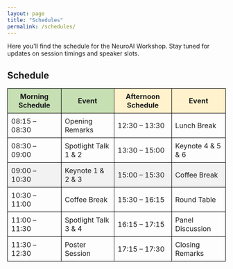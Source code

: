 ```yaml
---
layout: page
title: "Schedules"
permalink: /schedules/
---
```


<!-- # Schedules -->

Here you'll find the schedule for the NeuroAI Workshop. Stay tuned for updates on session timings and speaker slots.

## Schedule

<table style="width: 100%; border-collapse: collapse;">
  <tr>
    <th style="background-color: #c6e0b4; border: 1px solid black; padding: 8px;">Morning Schedule</th>
    <th style="background-color: #c6e0b4; border: 1px solid black; padding: 8px;">Event</th>
    <th style="background-color: #fff2cc; border: 1px solid black; padding: 8px;">Afternoon Schedule</th>
    <th style="background-color: #fff2cc; border: 1px solid black; padding: 8px;">Event</th>
  </tr>
  <tr>
    <td style="border: 1px solid black; padding: 8px;">08:15 – 08:30</td>
    <td style="border: 1px solid black; padding: 8px;">Opening Remarks</td>
    <td style="border: 1px solid black; padding: 8px;">12:30 – 13:30</td>
    <td style="border: 1px solid black; padding: 8px;">Lunch Break</td>
  </tr>
  <tr>
    <td style="border: 1px solid black; padding: 8px;">08:30 – 09:00</td>
    <td style="border: 1px solid black; padding: 8px;">Spotlight Talk 1 & 2</td>
    <td style="border: 1px solid black; padding: 8px;">13:30 – 15:00</td>
    <td style="border: 1px solid black; padding: 8px;">Keynote 4 & 5 & 6</td>
  </tr>
  <tr style="background-color: #f2f2f2;">
    <td style="border: 1px solid black; padding: 8px;">09:00 – 10:30</td>
    <td style="border: 1px solid black; padding: 8px;">Keynote 1 & 2 & 3</td>
    <td style="border: 1px solid black; padding: 8px;">15:00 – 15:30</td>
    <td style="border: 1px solid black; padding: 8px;">Coffee Break</td>
  </tr>
  <tr>
    <td style="border: 1px solid black; padding: 8px;">10:30 – 11:00</td>
    <td style="border: 1px solid black; padding: 8px;">Coffee Break</td>
    <td style="border: 1px solid black; padding: 8px;">15:30 – 16:15</td>
    <td style="border: 1px solid black; padding: 8px;">Round Table</td>
  </tr>
  <tr>
    <td style="border: 1px solid black; padding: 8px;">11:00 – 11:30</td>
    <td style="border: 1px solid black; padding: 8px;">Spotlight Talk 3 & 4</td>
    <td style="border: 1px solid black; padding: 8px;">16:15 – 17:15</td>
    <td style="border: 1px solid black; padding: 8px;">Panel Discussion</td>
  </tr>
  <tr>
    <td style="border: 1px solid black; padding: 8px;">11:30 – 12:30</td>
    <td style="border: 1px solid black; padding: 8px;">Poster Session</td>
    <td style="border: 1px solid black; padding: 8px;">17:15 – 17:30</td>
    <td style="border: 1px solid black; padding: 8px;">Closing Remarks</td>
  </tr>
</table>